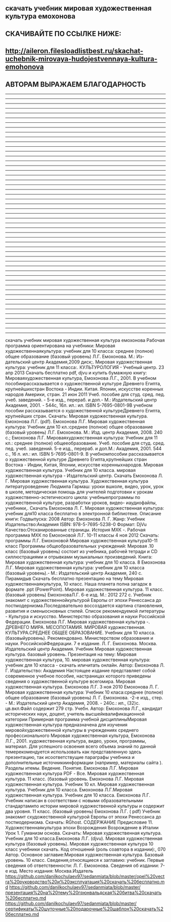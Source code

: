 скачать учебник мировая художественная культура емохонова
--------------------------------------------------
СКАЧИВАЙТЕ ПО ССЫЛКЕ НИЖЕ:
--------------------------------------------------
http://aileron.filesloadlistbest.ru/skachat-uchebnik-mirovaya-hudojestvennaya-kultura-emohonova
--------------------------------------------------
АВТОРАМ ВЫРАЖАЕМ БЛАГОДАРНОСТЬ
--------------------------------------------------
--------------------------------------------------
--------------------------------------------------
--------------------------------------------------
--------------------------------------------------
--------------------------------------------------
--------------------------------------------------
--------------------------------------------------
--------------------------------------------------
--------------------------------------------------
--------------------------------------------------
--------------------------------------------------
--------------------------------------------------
--------------------------------------------------
--------------------------------------------------
--------------------------------------------------
--------------------------------------------------
--------------------------------------------------
--------------------------------------------------
--------------------------------------------------
--------------------------------------------------
--------------------------------------------------
--------------------------------------------------
--------------------------------------------------
--------------------------------------------------
--------------------------------------------------
--------------------------------------------------
--------------------------------------------------
--------------------------------------------------
--------------------------------------------------
--------------------------------------------------
--------------------------------------------------
--------------------------------------------------
--------------------------------------------------
--------------------------------------------------
--------------------------------------------------
--------------------------------------------------
--------------------------------------------------
--------------------------------------------------
--------------------------------------------------
--------------------------------------------------
--------------------------------------------------
--------------------------------------------------
--------------------------------------------------
--------------------------------------------------
--------------------------------------------------
--------------------------------------------------
--------------------------------------------------
--------------------------------------------------
--------------------------------------------------
--------------------------------------------------
--------------------------------------------------
скачать учебник мировая художественная культура емохонова Рабочая программа ориентирована на учебники:  Мировая художественнаякультура: учебник для 10 класса: среднее (полное) общее образование (базовый уровень)  Л.Г. Емохонова.  М.: Из- дательский центр Академия,2009 диск;.  Мировая художественная культура: учебник для 11 класса:. КУЛЬТУРОЛОГИЯ - Учебный центр. 23 апр 2013  Скачать бесплатно pdf, djvu и купить бумажную книгу: Мироваяхудожественная культура, Емохонова Л.Г., 2001. В учебном пособиирассказывается о художественной культуре Древнего Египта, крупнейшихстран Востока - Индии. Китая. Японии, искусстве коренных народов Америки, стран. 21 июн 2011  Учеб. пособие для студ. сред. пед. учеб. заведений. - 5-е изд., перераб. и доп.- М.: Издательский центр Академия, 2001. - 544с, 16л. ил.: ил. ISBN 5-7695-0801-9В учебном пособии рассказывается о художественной культуреДревнего Египта, крупнейших стран. Скачать: Мировая художественная культура. Емохонова Л.Г. (pdf). Емохонова Л.Г. Мировая художественная культура: Учебник для 10 кл.:среднее (полное) общее образование (базовый уровень)  Л.Г. Емохонова. М.: Изд. центр Академия, 2008.  240 с.; Емохонова Л.Г. Мироваяхудожественная культура: Учебник для 11 кл.: среднее (полное) общееобразование. Учеб. пособие для студ. сред. пед. учеб. заведений. 5-е изд., перераб. и доп.М.: Академия, 2001. 544 с., 16 л. ил.: ил. ISBN 5-7695-0801-9. В учебномпособии рассказывается о художественной культуре Древнего Египта,крупнейших стран Востока - Индии, Китая, Японии, искусстве коренныхнародов. Мировая художественная культура. Учебник для 10 класса. мировая художественная культура - Издательский центр. Скачать Емохонова Л. Г.  Мировая художественная культура. Художественная культура литературоведение Людмила Гармаш: уроки вшколе, видео, урок, урок в школе, методическая помощь для учителей подготовки к урокам художественно-эстетического цикла: учебныепрограммы по художественной культуре, разработки уроков, видео- иаудиофайлы, учебники,. Скачать Емохонова Л. Г.  Мировая художественная культура: учебник для10 класса бесплатно в электронной библиотеке. Описание книги: Годвыпуска: 2008 Автор: Емохонова Л. Г. Жанр: Учебник Издательство:Академия ISBN: 978-5-7695-5238-0 Формат: DjVu Качество:Отсканированные страницы. История МХК -. Рабочая программа МХК по Емохоновой Л.Г. 10-11 классы
4 ноя 2012  Скачать:  программы Л.Г. Емохоновой Мировая художественная культура10-11 класс  Программы общеобразовательных учреждений: Мировая .10 класс (базовый уровень) состоит из учебника, рабочей тетради и CD силлюстрациями и отрывками музыкальных произведений. Книга: Мировая художественная культура: учебник для 10 класса. 8 Емохонова Л.Г. Мировая художественная культура: учебник для 10 класса (базовый уровень).- М.: Издательский центр Академия,  240 с. Пирамидыв  Скачать бесплатно презентацию на тему Мировая художественнаякультура, 10 класс. Наша планета полна загадок в формате .ppt (PowerPoint). Мировая художественная культура. 11 класс. (базовый уровень) ЕмохоноваЛ.Г. 6-е изд.  М.: 2012  272 с. Учебник знакомит с художественнойкультурой Европы от эпохи Ренессанса до постмодернизма.Последовательно воссоздается картина становления, развития и сменыосновных стилей. Список рекомендуемой литературы - Культура и искусство. Министерство образования и науки Российской Федерации. Емохонова Л.Г. Мировая художественная культура -. ДРЕВНЕГО МИРА. МЕСОПОТАМИЯ. МИРОВАЯ художественная. КУЛЬТУРА.СРЕДНЕЕ ОБЩЕЕ ОБРАЗОВАНИЕ. Учебник для 10 класса. (базовыйуровень). Рекомендовано. Министерством образования и науки. РоссийскойФедерации. 7 е издание. Л. Г. Емохонова. Москва. Издательский центр Академия. Учебник Мировая художественная культура. базовый уровень. Презентация на тему: Мировая художественная культура, 10. мировая художественная культура: учебник для 10 класса - скачать иличитать онлайн.  Автор: Емохонова Л. Г. Издательство: Академия Настоящее издание представляет собой современное учебное пособие, настраницах которого приведены сведения о художественной культуре всегомира. Мировая художественная культура. Емохонова Л.Г. 3 ноя 2010  Емохонова Л. Г. Мировая художественная культура: Учебник 10 класа:среднее (полное) общее образование (базовый уровень)  Л. Г. Емохонова. -2-е изд., стер. - М.: Издательский центр Академия, 2008. - 240с.: ил., (32)с. цв.вкл.Файл содержит 279 стр. Учебн. Автор: Емохонова Л.Г., кандидат исторических наук, доцент, учитель высшейквалификационной категории  Примерная программа учебной дисциплиныМировая художественная культура предназначена для изучения мировойхудожественной культуры в учреждениях среднего профессионального
Мировая художественная культура, Емохонова Л.Г., 2001. художественная культура, видео, уроки, программы, материал. Для успешного освоения всего объема знаний по данной темерекомендуется использовать как представленную здесь презентацию, так исоответствущие параграфы учебника и дополнительные источникиинформации (например, материалы сайта ). Разделы итемы. Ведение. Понятие. Емохонова Л.Г. Мировая художественная культура PDF - Все. Мировая художественная культура. 11 класс. (базовый уровень. Емохонова Л.Г. Мировая художественная культура. Учебник 10 кл. Мировая художественная культура. Учебник для 10 класса. Емохонова Л.Г.Мировая художественная культура. Учебник для 10 класса. Емохонова Л.Г. Учебник написан в соответствии с новыми образовательными стандартамипо истории мировой художественной культуры и содержит два уровня. 11 класс. (базовый уровень) Емохонова Л.Г. ( pdf)  Учебник знакомит схудожественной культурой Европы от эпохи Ренессанса до постмодернизма.  Скачать: RGhost. СОДЕРЖАНИЕ Предисловие 11. Художественнаякультура эпохи Возрождения Возрождение в Италии Урок 1. Гуманизм основа. Скачать: Мировая художественная культура. Учебник для 10 класса.Емохонова Л.Г. (djvu). Мировая художественная культура (базовый уровень). Мировая художественная культура 10 класс учебники скачать. Код отношений (роль соавтора в издании):, 070 Автор. Основное заглавие:Мировая художественная культура. Базовый уровень. 10 класс. Сведения,относящиеся к заглавию: учебник. Первые сведения об ответственности: Л. Г. Емохонова. Сведения об издании: 7-е изд. Место издания: Москва.Издатель
https://github.com/danilkochulaev97/sedanmiata/blob/master/opel%20vectra%20руководство%20и%20эксплуатация%20скачать%20бесплатно.md
https://github.com/danilkochulaev97/sedanmiata/blob/master/презентация%20на%20тему%20грюнвальдская%20битва%20скачать%20бесплатно.md
https://github.com/danilkochulaev97/sedanmiata/blob/master/сертификаты%20шуточные%20подарочные%20шаблон%20скачать%20бесплатно.md
